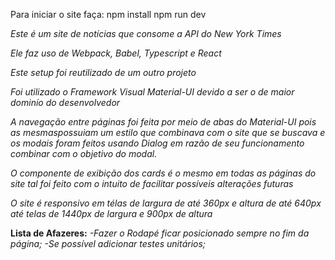 Para iniciar o site faça:
npm install
npm run dev

*Este é um site de notícias que consome a API do New York Times*

*Ele faz uso de Webpack, Babel, Typescript e React*

*Este setup foi reutilizado de um outro projeto*

*Foi utilizado o Framework Visual Material-UI devido a ser o de maior dominío do desenvolvedor*

*A navegação entre páginas foi feita por meio de abas do Material-UI pois as mesmaspossuiam um estilo que combinava com o site que se buscava e os modais foram feitos usando Dialog em razão de seu funcionamento combinar com o objetivo do modal.*

*O componente de exibição dos cards é o mesmo em todas as páginas do site tal foi feito com o intuito de facilitar possíveis alterações futuras*

*O site é responsivo em télas de largura de até 360px e altura de até 640px*
*até telas de 1440px de largura e 900px de altura*

**Lista de Afazeres:**
*-Fazer o Rodapé ficar posicionado sempre no fim da página;*
*-Se possível adicionar testes unitários;*